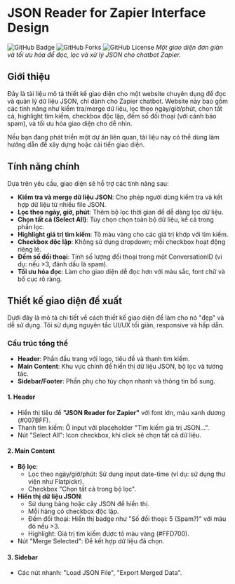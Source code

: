 # JSON Reader for Zapier Interface Design

![GitHub Badge](https://img.shields.io/github/stars/honhan0904/zapier-chatbot-jsonreader?style=flat-square) ![GitHub Forks](https://img.shields.io/github/forks/honhan0904/zapier-chatbot-jsonreader?style=flat-square) ![GitHub License](https://img.shields.io/badge/license-MIT-blue.svg?style=flat-square)
*Một giao diện đơn giản và tối ưu hóa để đọc, lọc và xử lý JSON cho chatbot Zapier.*

## Giới thiệu
Đây là tài liệu mô tả thiết kế giao diện cho một website chuyên dụng để đọc và quản lý dữ liệu JSON, chỉ dành cho Zapier chatbot. Website này bao gồm các tính năng như kiểm tra/merge dữ liệu, lọc theo ngày/giờ/phút, chọn tất cả, highlight tìm kiếm, checkbox độc lập, đếm số đối thoại (với cảnh báo spam), và tối ưu hóa giao diện cho dễ nhìn.

Nếu bạn đang phát triển một dự án liên quan, tài liệu này có thể dùng làm hướng dẫn để xây dựng hoặc cải tiến giao diện.

## Tính năng chính
Dựa trên yêu cầu, giao diện sẽ hỗ trợ các tính năng sau:
- **Kiểm tra và merge dữ liệu JSON**: Cho phép người dùng kiểm tra và kết hợp dữ liệu từ nhiều file JSON.
- **Lọc theo ngày, giờ, phút**: Thêm bộ lọc thời gian để dễ dàng lọc dữ liệu.
- **Chọn tất cả (Select All)**: Tùy chọn chọn toàn bộ dữ liệu, kể cả trong phần lọc.
- **Highlight giá trị tìm kiếm**: Tô màu vàng cho các giá trị khớp với tìm kiếm.
- **Checkbox độc lập**: Không sử dụng dropdown; mỗi checkbox hoạt động riêng lẻ.
- **Đếm số đối thoại**: Tính số lượng đối thoại trong một ConversationID (ví dụ: nếu >3, đánh dấu là spam).
- **Tối ưu hóa đọc**: Làm cho giao diện dễ đọc hơn với màu sắc, font chữ và bố cục rõ ràng.

## Thiết kế giao diện đề xuất
Dưới đây là mô tả chi tiết về cách thiết kế giao diện để làm cho nó "đẹp" và dễ sử dụng. Tôi sử dụng nguyên tắc UI/UX tối giản, responsive và hấp dẫn.

### Cấu trúc tổng thể
- **Header**: Phần đầu trang với logo, tiêu đề và thanh tìm kiếm.
- **Main Content**: Khu vực chính để hiển thị dữ liệu JSON, bộ lọc và tương tác.
- **Sidebar/Footer**: Phần phụ cho tùy chọn nhanh và thông tin bổ sung.

#### 1. Header
- Hiển thị tiêu đề **"JSON Reader for Zapier"** với font lớn, màu xanh dương (#007BFF).
- Thanh tìm kiếm: Ô input với placeholder "Tìm kiếm giá trị JSON...".
- Nút "Select All": Icon checkbox, khi click sẽ chọn tất cả dữ liệu.

#### 2. Main Content
- **Bộ lọc**: 
  - Lọc theo ngày/giờ/phút: Sử dụng input date-time (ví dụ: sử dụng thư viện như Flatpickr).
  - Checkbox "Chọn tất cả trong bộ lọc".
- **Hiển thị dữ liệu JSON**:
  - Sử dụng bảng hoặc cây JSON để hiển thị.
  - Mỗi hàng có checkbox độc lập.
  - Đếm đối thoại: Hiển thị badge như "Số đối thoại: 5 (Spam?)" với màu đỏ nếu >3.
  - Highlight: Giá trị tìm kiếm được tô màu vàng (#FFD700).
- Nút "Merge Selected": Để kết hợp dữ liệu đã chọn.

#### 3. Sidebar
- Các nút nhanh: "Load JSON File", "Export Merged Data".
